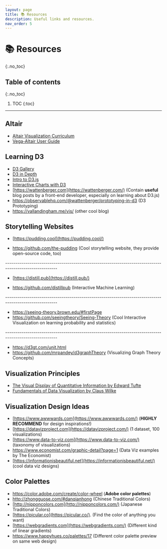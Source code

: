 ```yaml
---
layout: page
title: 📚 Resources
description: Useful links and resources.
nav_order: 5
---
```


<!-- prettier-ignore-start -->

# 📚 Resources
{:.no_toc}

## Table of contents
{:.no_toc}

1. TOC
{:toc}

<!-- prettier-ignore-end -->

---

## Altair

- [Altair Visualization Curriculum](https://uwdata.github.io/visualization-curriculum/intro.html)
- [Vega-Altair User Guide](https://altair-viz.github.io/user_guide/data.html)

## Learning D3

- [D3 Gallery](https://observablehq.com/@d3/gallery)
- [D3 in Depth](https://www.d3indepth.com/)
- [Intro to D3.js](https://yangdanny97.github.io/intro-to-d3/)
- [Interactive Charts with D3](https://wattenberger.netlify.app/)
- [https://wattenberger.com](https://wattenberger.com/) (Contain **useful** blog posts by a front-end developer, especially on learning about D3.js)
- https://observablehq.com/@wattenberger/prototyping-in-d3 (D3 Prototyping)
- https://vallandingham.me/vis/ (other cool blog)


## Storytelling Websites

- [https://pudding.cool](https://pudding.cool/)

- https://github.com/the-pudding 
  (Cool storytelling website, they provide open-source code, too)
  

\--------------------------------------------------------------------------------------------------------

- [https://distill.pub](https://distill.pub/) 

- https://github.com/distillpub
  (Interactive Machine Learning)

\--------------------------------------------------------------------------------------------------------

- https://seeing-theory.brown.edu/#firstPage
- https://github.com/seeingtheory/Seeing-Theory
  (Cool Interactive Visualization on learning probability and statistics)

\--------------------------------------------------------------------------------------------------------

- https://d3gt.com/unit.html
- https://github.com/mrpandey/d3graphTheory
  (Visualizing Graph Theory Concepts)


## Visualization Principles

- [The Visual Display of Quantitative Information by Edward Tufte](https://www.edwardtufte.com/tufte/books_vdqi)
- [Fundamentals of Data Visualization by Claus Wilke](https://clauswilke.com/dataviz/)


## Visualization Design Ideas

- [https://www.awwwards.com](https://www.awwwards.com/) (**HIGHLY RECOMMEND** for design inspirations!)
- [https://datavizproject.com](https://datavizproject.com/)  (1 dataset, 100 visualizations)
- [https://www.data-to-viz.com](https://www.data-to-viz.com/) (taxonomy of visualizations)
- https://www.economist.com/graphic-detail?page=1 (Data Viz examples by The Economist)
- [https://informationisbeautiful.net](https://informationisbeautiful.net/) (cool data viz designs)

## Color Palettes

- https://color.adobe.com/create/color-wheel (**Adobe color palettes**)
- http://zhongguose.com/#danqianhong (Chinese Traditional Colors)
- [http://nipponcolors.com](http://nipponcolors.com/) (Japanese Traditional Colors)
- [https://picular.co](https://picular.co/). (Find the color of anything you want)
- [https://webgradients.com](https://webgradients.com/) (Different kind of linear gradients)
- https://www.happyhues.co/palettes/17 (Different color palette preview on same web design)

